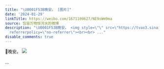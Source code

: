 ```yaml
---
title: "\U0001F53B晚安。 [图片]"
date: '2024-01-29'
linkTitle: https://weibo.com/1671109627/NE9sWm9ma
source: 包容万物恒河水的微博
description: "\U0001F53B晚安。 <img style=\"\" src=\"https://tvax3.sinaimg.cn/large/639b1bfbly1hmb0rog0m8j20sg0sgasa.jpg\"
  referrerpolicy=\"no-referrer\"><br><br> ..."
disable_comments: true
---
```

🔻晚安。 <img style="" src="https://tvax3.sinaimg.cn/large/639b1bfbly1hmb0rog0m8j20sg0sgasa.jpg" referrerpolicy="no-referrer"><br><br> ...